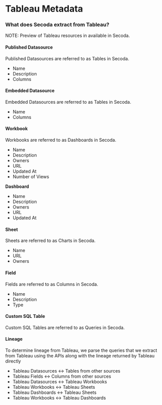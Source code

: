 # Tableau Metadata

### What does Secoda extract from Tableau?

NOTE: Preview of Tableau resources in available in Secoda.&#x20;

#### Published Datasource

Published Datasources are referred to as Tables in Secoda.

* Name
* Description
* Columns

#### Embedded Datasource

Embedded Datasources are referred to as Tables in Secoda.&#x20;

* Name
* Columns

#### Workbook

Workbooks are referred to as Dashboards in Secoda.

* Name
* Description
* Owners
* URL
* Updated At
* Number of Views

**Dashboard**

* Name
* Description
* Owners
* URL
* Updated At

#### Sheet

Sheets are referred to as Charts in Secoda.&#x20;

* Name
* URL
* Owners

#### Field

Fields are referred to as Columns in Secoda.

* Name
* Description
* Type

#### Custom SQL Table

Custom SQL Tables are referred to as Queries in Secoda.

#### Lineage

To determine lineage from Tableau, we parse the queries that we extract from Tableau using the APIs along with the lineage returned by Tableau directly

* Tableau Datasources <-> Tables from other sources
* Tableau Fields <-> Columns from other sources
* Tableau Datasources <-> Tableau Workbooks
* Tableau Workbooks <-> Tableau Sheets
* Tableau Dashboards <-> Tableau Sheets
* Tableau Workbooks <-> Tableau Dashboards

